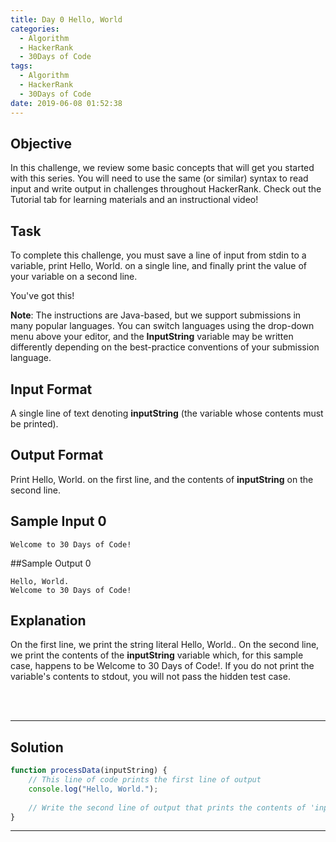 ```yaml
---
title: Day 0 Hello, World
categories:
  - Algorithm
  - HackerRank
  - 30Days of Code
tags:
  - Algorithm
  - HackerRank
  - 30Days of Code
date: 2019-06-08 01:52:38
---
```


## Objective

In this challenge, we review some basic concepts that will get you started with this series. You will need to use the same (or similar) syntax to read input and write output in challenges throughout HackerRank. Check out the Tutorial tab for learning materials and an instructional video!


## Task

To complete this challenge, you must save a line of input from stdin to a variable, print Hello, World. on a single line, and finally print the value of your variable on a second line.

You've got this!

**Note**: The instructions are Java-based, but we support submissions in many popular languages. You can switch languages using the drop-down menu above your editor, and the **InputString** variable may be written differently depending on the best-practice conventions of your submission language.


## Input Format

A single line of text denoting **inputString** (the variable whose contents must be printed).


## Output Format

Print Hello, World. on the first line, and the contents of **inputString** on the second line.


## Sample Input 0

```
Welcome to 30 Days of Code!
```


##Sample Output 0

```
Hello, World. 
Welcome to 30 Days of Code!
```


## Explanation

On the first line, we print the string literal Hello, World.. On the second line, we print the contents of the **inputString** variable which, for this sample case, happens to be Welcome to 30 Days of Code!. If you do not print the variable's contents to stdout, you will not pass the hidden test case.


<br/>
<br/>

---

## Solution

```javascript
function processData(inputString) {
    // This line of code prints the first line of output
    console.log("Hello, World.");
    
    // Write the second line of output that prints the contents of 'inputString' here.
}
```

---
